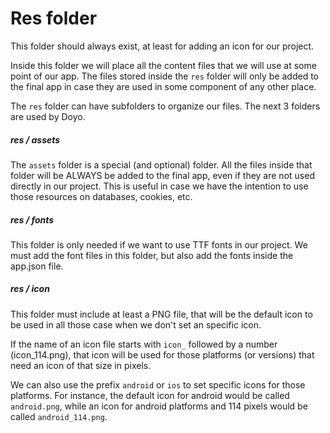 # Res folder

This folder should always exist, at least for adding an icon for our project.

Inside this folder we will place all the content files that we will use at some point of our app. The files stored inside the `res` folder will only be added to the final app in case they are used in some component of any other place.

The `res` folder can have subfolders to organize our files. The next 3 folders are used by Doyo.

##### res / assets

The `assets` folder is a special (and optional) folder. All the files inside that folder will be ALWAYS be added to the final app, even if they are not used directly in our project. This is useful in case we have the intention to use those resources on databases, cookies, etc.

##### res / fonts

This folder is only needed if we want to use TTF fonts in our project. We must add the font files in this folder, but also add the fonts inside the app.json file.

##### res / icon

This folder must include at least a PNG file, that will be the default icon to be used in all those case when we don't set an specific icon.

If the name of an icon file starts with `icon_` followed by a number (icon_114.png), that icon will be used for those platforms (or versions) that need an icon of that size in pixels.

We can also use the prefix `android` or `ios` to set specific icons for those platforms. For instance, the default icon for android would be called `android.png`, while an icon for android platforms and 114 pixels would be called `android_114.png`.

